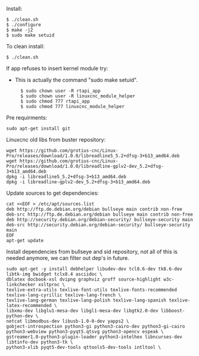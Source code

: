 Install:

    $ ./clean.sh
    $ ./configure
    $ make -j2
    $ sudo make setuid
    
To clean install:

    $ ./clean.sh
    
    
If app refuses to insert kernel module try:
- This is actually the command "sudo make setuid".

        $ sudo chown user -R rtapi_app
        $ sudo chown user -R linuxcnc_module_helper
        $ sudo chmod 777 rtapi_app
        $ sudo chmod 777 linuxcnc_module_helper    
    


Pre requirments:

    sudo apt-get install git

Linuxcnc old libs from buster repository:

    wget https://github.com/grotius-cnc/Linux-Pro/releases/download/1.0.0/libreadline5_5.2+dfsg-3+b13_amd64.deb
    wget https://github.com/grotius-cnc/Linux-Pro/releases/download/1.0.0/libreadline-gplv2-dev_5.2+dfsg-3+b13_amd64.deb
    dpkg -i libreadline5_5.2+dfsg-3+b13_amd64.deb
    dpkg -i libreadline-gplv2-dev_5.2+dfsg-3+b13_amd64.deb

Update sources to get dependencies:

    cat <<EOF > /etc/apt/sources.list
    deb http://ftp.de.debian.org/debian bullseye main contrib non-free
    deb-src http://ftp.de.debian.org/debian bullseye main contrib non-free
    deb http://security.debian.org/debian-security/ bullseye-security main
    deb-src http://security.debian.org/debian-security/ bullseye-security main
    EOF
    apt-get update

Install dependencies from bullseye and sid repository, not all of this is needed anymore, we can filter out dep's in future.

    sudo apt-get -y install debhelper libudev-dev tcl8.6-dev tk8.6-dev libtk-img bwidget tclx8.4 asciidoc \
    dblatex docbook-xsl dvipng graphviz groff source-highlight w3c-linkchecker xsltproc \
    texlive-extra-utils texlive-font-utils texlive-fonts-recommended texlive-lang-cyrillic texlive-lang-french \
    texlive-lang-german texlive-lang-polish texlive-lang-spanish texlive-latex-recommended \
    libxmu-dev libglu1-mesa-dev libgl1-mesa-dev libgtk2.0-dev libboost-python-dev \
    netcat libmodbus-dev libusb-1.0-0-dev yapps2 \
    gobject-introspection python3-gi python3-cairo-dev python3-gi-cairo python3-webview python3-pyqt5.qtsvg python3-opencv espeak \
    gstreamer1.0-python3-plugin-loader python3-intelhex libncurses-dev libtinfo-dev python3-tk \
    python3-xlib pyqt5-dev-tools qttools5-dev-tools intltool \




